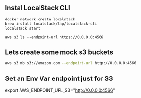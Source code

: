 ## Instal LocalStack CLI


```sh
docker network create localstack
brew install localstack/tap/localstack-cli
localstack start
```

```
aws s3 ls --endpoint-url https://0.0.0.0:4566
```

## Lets create some mock s3 buckets

```sh
aws s3 mb s3://amazon.com --endpoint-url http://0.0.0.0:4566
```

## Set an Env Var endpoint just for S3

export AWS_ENDPOINT_URL_S3="http://0.0.0.0:4566"